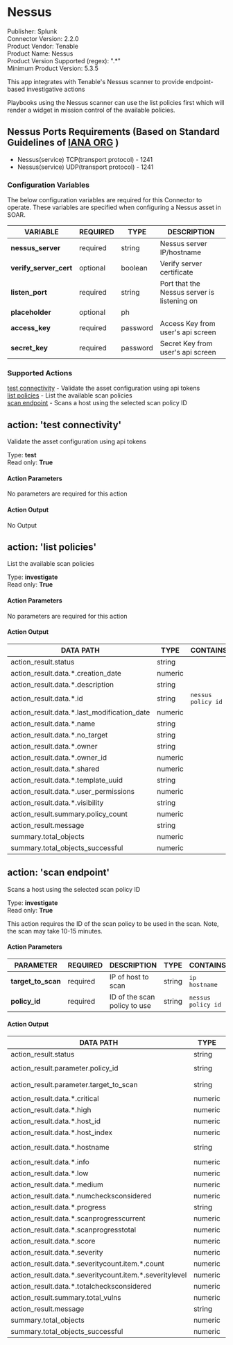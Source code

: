 [comment]: # "Auto-generated SOAR connector documentation"
# Nessus

Publisher: Splunk  
Connector Version: 2\.2\.0  
Product Vendor: Tenable  
Product Name: Nessus  
Product Version Supported (regex): "\.\*"  
Minimum Product Version: 5\.3\.5  

This app integrates with Tenable's Nessus scanner to provide endpoint\-based investigative actions

[comment]: # ""
[comment]: # "    File: README.md"
[comment]: # ""
[comment]: # "    Copyright (c) 2018-2022 Splunk Inc."
[comment]: # ""
[comment]: # "    Licensed under Apache 2.0 (https://www.apache.org/licenses/LICENSE-2.0.txt)"
[comment]: # ""
Playbooks using the Nessus scanner can use the list policies first which will render a widget in
mission control of the available policies.

## Nessus Ports Requirements (Based on Standard Guidelines of [IANA ORG](https://www.iana.org/assignments/service-names-port-numbers/service-names-port-numbers.xhtml) )

-   Nessus(service) TCP(transport protocol) - 1241
-   Nessus(service) UDP(transport protocol) - 1241


### Configuration Variables
The below configuration variables are required for this Connector to operate.  These variables are specified when configuring a Nessus asset in SOAR.

VARIABLE | REQUIRED | TYPE | DESCRIPTION
-------- | -------- | ---- | -----------
**nessus\_server** |  required  | string | Nessus server IP/hostname
**verify\_server\_cert** |  optional  | boolean | Verify server certificate
**listen\_port** |  required  | string | Port that the Nessus server is listening on
**placeholder** |  optional  | ph | 
**access\_key** |  required  | password | Access Key from user's api screen
**secret\_key** |  required  | password | Secret Key from user's api screen

### Supported Actions  
[test connectivity](#action-test-connectivity) - Validate the asset configuration using api tokens  
[list policies](#action-list-policies) - List the available scan policies  
[scan endpoint](#action-scan-endpoint) - Scans a host using the selected scan policy ID  

## action: 'test connectivity'
Validate the asset configuration using api tokens

Type: **test**  
Read only: **True**

#### Action Parameters
No parameters are required for this action

#### Action Output
No Output  

## action: 'list policies'
List the available scan policies

Type: **investigate**  
Read only: **True**

#### Action Parameters
No parameters are required for this action

#### Action Output
DATA PATH | TYPE | CONTAINS
--------- | ---- | --------
action\_result\.status | string | 
action\_result\.data\.\*\.creation\_date | numeric | 
action\_result\.data\.\*\.description | string | 
action\_result\.data\.\*\.id | string |  `nessus policy id` 
action\_result\.data\.\*\.last\_modification\_date | numeric | 
action\_result\.data\.\*\.name | string | 
action\_result\.data\.\*\.no\_target | string | 
action\_result\.data\.\*\.owner | string | 
action\_result\.data\.\*\.owner\_id | numeric | 
action\_result\.data\.\*\.shared | numeric | 
action\_result\.data\.\*\.template\_uuid | string | 
action\_result\.data\.\*\.user\_permissions | numeric | 
action\_result\.data\.\*\.visibility | string | 
action\_result\.summary\.policy\_count | numeric | 
action\_result\.message | string | 
summary\.total\_objects | numeric | 
summary\.total\_objects\_successful | numeric |   

## action: 'scan endpoint'
Scans a host using the selected scan policy ID

Type: **investigate**  
Read only: **True**

This action requires the ID of the scan policy to be used in the scan\. Note, the scan may take 10\-15 minutes\.

#### Action Parameters
PARAMETER | REQUIRED | DESCRIPTION | TYPE | CONTAINS
--------- | -------- | ----------- | ---- | --------
**target\_to\_scan** |  required  | IP of host to scan | string |  `ip`  `hostname` 
**policy\_id** |  required  | ID of the scan policy to use | string |  `nessus policy id` 

#### Action Output
DATA PATH | TYPE | CONTAINS
--------- | ---- | --------
action\_result\.status | string | 
action\_result\.parameter\.policy\_id | string |  `nessus policy id` 
action\_result\.parameter\.target\_to\_scan | string |  `ip`  `hostname` 
action\_result\.data\.\*\.critical | numeric | 
action\_result\.data\.\*\.high | numeric | 
action\_result\.data\.\*\.host\_id | numeric | 
action\_result\.data\.\*\.host\_index | numeric | 
action\_result\.data\.\*\.hostname | string |  `ip`  `host name` 
action\_result\.data\.\*\.info | numeric | 
action\_result\.data\.\*\.low | numeric | 
action\_result\.data\.\*\.medium | numeric | 
action\_result\.data\.\*\.numchecksconsidered | numeric | 
action\_result\.data\.\*\.progress | string | 
action\_result\.data\.\*\.scanprogresscurrent | numeric | 
action\_result\.data\.\*\.scanprogresstotal | numeric | 
action\_result\.data\.\*\.score | numeric | 
action\_result\.data\.\*\.severity | numeric | 
action\_result\.data\.\*\.severitycount\.item\.\*\.count | numeric | 
action\_result\.data\.\*\.severitycount\.item\.\*\.severitylevel | numeric | 
action\_result\.data\.\*\.totalchecksconsidered | numeric | 
action\_result\.summary\.total\_vulns | numeric | 
action\_result\.message | string | 
summary\.total\_objects | numeric | 
summary\.total\_objects\_successful | numeric | 